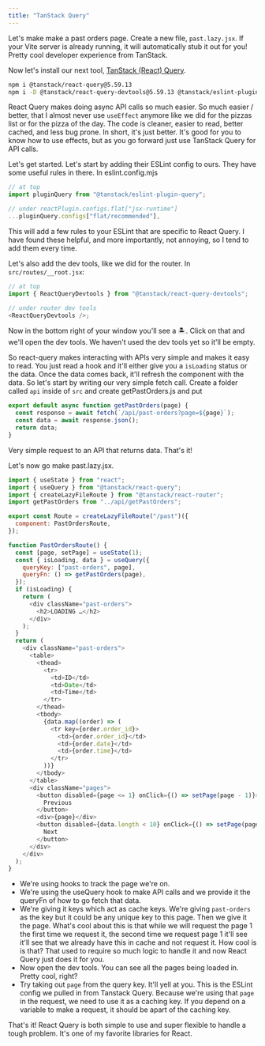 ```yaml
---
title: "TanStack Query"
---
```


Let's make make a past orders page. Create a new file, `past.lazy.jsx`. If your Vite server is already running, it will automatically stub it out for you! Pretty cool developer experience from TanStack.

Now let's install our next tool, [TanStack (React) Query][tsq].

```bash
npm i @tanstack/react-query@5.59.13
npm i -D @tanstack/react-query-devtools@5.59.13 @tanstack/eslint-plugin-query@5.59.7
```

React Query makes doing async API calls so much easier. So much easier / better, that I almost never use `useEffect` anymore like we did for the pizzas list or for the pizza of the day. The code is cleaner, easier to read, better cached, and less bug prone. In short, it's just better. It's good for you to know how to use effects, but as you go forward just use TanStack Query for API calls.

Let's get started. Let's start by adding their ESLint config to ours. They have some useful rules in there. In eslint.config.mjs

```javascript
// at top
import pluginQuery from "@tanstack/eslint-plugin-query";

// under reactPlugin.configs.flat["jsx-runtime"]
...pluginQuery.configs["flat/recommended"],
```

This will add a few rules to your ESLint that are specific to React Query. I have found these helpful, and more importantly, not annoying, so I tend to add them every time.

Let's also add the dev tools, like we did for the router. In `src/routes/__root.jsx`:

```javascript
// at top
import { ReactQueryDevtools } from "@tanstack/react-query-devtools";

// under router dev tools
<ReactQueryDevtools />;
```

Now in the bottom right of your window you'll see a 🏝️. Click on that and we'll open the dev tools. We haven't used the dev tools yet so it'll be empty.

So react-query makes interacting with APIs very simple and makes it easy to read. You just read a hook and it'll either give you a `isLoading` status or the data. Once the data comes back, it'll refresh the component with the data. So let's start by writing our very simple fetch call. Create a folder called `api` inside of `src` and create getPastOrders.js and put

```javascript
export default async function getPastOrders(page) {
  const response = await fetch(`/api/past-orders?page=${page}`);
  const data = await response.json();
  return data;
}
```

Very simple request to an API that returns data. That's it!

Let's now go make past.lazy.jsx.

```javascript
import { useState } from "react";
import { useQuery } from "@tanstack/react-query";
import { createLazyFileRoute } from "@tanstack/react-router";
import getPastOrders from "../api/getPastOrders";

export const Route = createLazyFileRoute("/past")({
  component: PastOrdersRoute,
});

function PastOrdersRoute() {
  const [page, setPage] = useState(1);
  const { isLoading, data } = useQuery({
    queryKey: ["past-orders", page],
    queryFn: () => getPastOrders(page),
  });
  if (isLoading) {
    return (
      <div className="past-orders">
        <h2>LOADING …</h2>
      </div>
    );
  }
  return (
    <div className="past-orders">
      <table>
        <thead>
          <tr>
            <td>ID</td>
            <td>Date</td>
            <td>Time</td>
          </tr>
        </thead>
        <tbody>
          {data.map((order) => (
            <tr key={order.order_id}>
              <td>{order.order_id}</td>
              <td>{order.date}</td>
              <td>{order.time}</td>
            </tr>
          ))}
        </tbody>
      </table>
      <div className="pages">
        <button disabled={page <= 1} onClick={() => setPage(page - 1)}>
          Previous
        </button>
        <div>{page}</div>
        <button disabled={data.length < 10} onClick={() => setPage(page + 1)}>
          Next
        </button>
      </div>
    </div>
  );
}
```

- We're using hooks to track the page we're on.
- We're using the useQuery hook to make API calls and we provide it the queryFn of how to go fetch that data.
- We're giving it keys which act as cache keys. We're giving `past-orders` as the key but it could be any unique key to this page. Then we give it the page. What's cool about this is that while we will request the page 1 the first time we request it, the second time we request page 1 it'll see it'll see that we already have this in cache and not request it. How cool is is that? That used to require so much logic to handle it and now React Query just does it for you.
- Now open the dev tools. You can see all the pages being loaded in. Pretty cool, right?
- Try taking out `page` from the query key. It'll yell at you. This is the ESLint config we pulled in from Tanstack Query. Because we're using that `page` in the request, we need to use it as a caching key. If you depend on a variable to make a request, it should be apart of the caching key.

That's it! React Query is both simple to use and super flexible to handle a tough problem. It's one of my favorite libraries for React.

[tsq]: https://tanstack.com/query/latest
